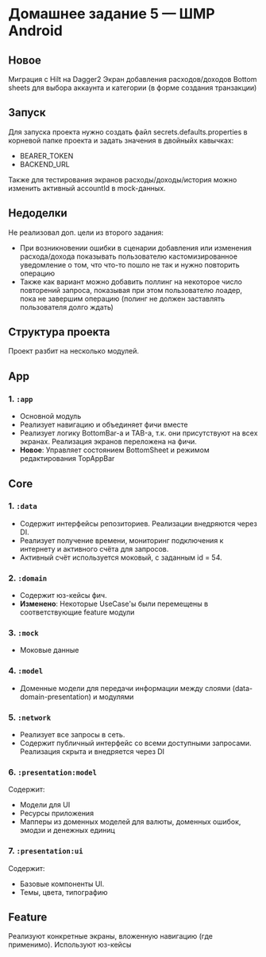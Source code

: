 # Домашнее задание 5 — ШМР Android

## Новое
Миграция с Hilt на Dagger2
Экран добавления расходов/доходов
Bottom sheets для выбора аккаунта и категории (в форме создания транзакции)

## Запуск
Для запуска проекта нужно создать файл secrets.defaults.properties в корневой папке проекта и задать значения в двойныйх кавычках:
- BEARER_TOKEN
- BACKEND_URL

Также для тестирования экранов расходы/доходы/история можно изменить активный accountId в
mock-данных.

## Недоделки
Не реализовал доп. цели из второго задания:
- При возникновении ошибки в сценарии добавления или изменения расхода/дохода показывать пользователю кастомизированное уведомление о том, что что-то пошло не так и нужно повторить операцию 
- Также как вариант можно добавить поллинг на некоторое число повторений запроса, показывая при этом пользователю лоадер, пока не завершим операцию (полинг не должен заставлять пользователя долго ждать)

## Структура проекта
Проект разбит на несколько модулей.

## App
### 1. `:app`
- Основной модуль
- Реализует навигацию и объединяет фичи вместе
- Реализует логику BottomBar-а и TAB-а, т.к. они присутствуют на всех экранах. Реализация экранов
  переложена на фичи.
- **Новое**: Управляет состоянием BottomSheet и режимом редактирования TopAppBar

## Core
### 1. `:data`
- Содержит интерфейсы репозиториев. Реализации внедряются через DI.
- Реализует получение времени, мониторинг подключения к интернету и активного счёта для запросов.
- Активный счёт используется моковый, с заданным id = 54.

### 2. `:domain`
- Содержит юз-кейсы фич.
- **Изменено**: Некоторые UseCase'ы были перемещены в соответствующие feature модули

### 3. `:mock`
- Моковые данные 

### 4. `:model`
- Доменные модели для передачи информации между слоями (data-domain-presentation) и модулями

### 5. `:network`
- Реализует все запросы в сеть.
- Содержит публичный интерфейс со всеми доступными запросами. Реализация скрыта и внедряется через DI

### 6. `:presentation:model`
Содержит:
- Модели для UI
- Ресурсы приложения
- Мапперы из доменных моделей для валюты, доменных ошибок, эмодзи и денежных единиц

### 7. `:presentation:ui`
Содержит:
- Базовые компоненты UI.
- Темы, цвета, типографию

## Feature
Реализуют конкретные экраны, вложенную навигацию (где применимо).
Используют юз-кейсы